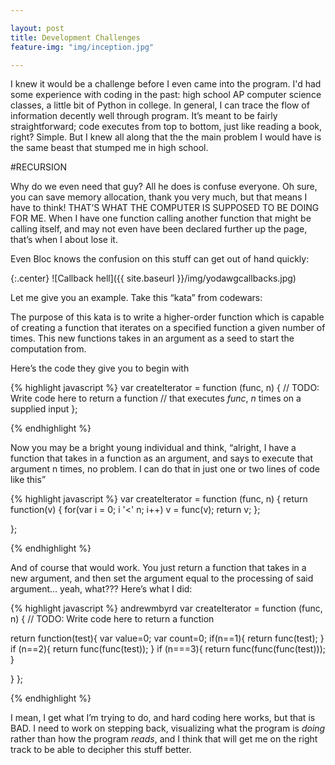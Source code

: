 ```yaml
---

layout: post
title: Development Challenges
feature-img: "img/inception.jpg"

---
```



I knew it would be a challenge before I even came into the program. I'd had some experience with coding in the past: high school AP computer science classes, a little bit of Python in college. In general, I can trace the flow of information decently well through program. It’s meant to be fairly straightforward; code executes from top to bottom, just like reading a book, right? Simple. But I knew all along that the the main problem I would have is the same beast that stumped me in high school.


#RECURSION

Why do we even need that guy? All he does is confuse everyone.  Oh sure, you can save memory allocation, thank you very much, but that means I have to think! THAT’S WHAT THE COMPUTER IS SUPPOSED TO BE DOING FOR ME. When I have one function calling another function that might be calling itself, and may not even have been declared further up the page, that’s when I about lose it. 

Even Bloc knows the confusion on this stuff can get out of hand quickly:

{:.center}
![Callback hell]({{ site.baseurl }}/img/yodawgcallbacks.jpg)

Let me give you an example. Take this “kata” from codewars:

 The purpose of this kata is to write a higher-order function which is capable of creating a function that iterates on a specified function a given number of times. This new functions takes in an argument as a seed to start the computation from.

Here’s the code they give you to begin with

{% highlight javascript %}
var createIterator = function (func, n) {
  // TODO: Write code here to return a function 
  // that executes *func*, *n* times on a supplied input
};

{% endhighlight %}

Now you may be a bright young individual and think, “alright, I have a function that takes in a function as an argument, and says to execute that argument n times, no problem. I can do that in just one or two lines of code like this”

{% highlight javascript %}
var createIterator = function (func, n) 
	{ return function(v) { 
	   for(var i = 0; i '<' n; i++) 
	   v = func(v); 
	return v; 
}; 

};

{% endhighlight %}

And of course that would work. You just return a function that takes in a new argument, and then set the argument equal to the processing of said argument… yeah, what??? Here’s what I did:

{% highlight javascript %}
andrewmbyrd
var createIterator = function (func, n) {
  // TODO: Write code here to return a function 
  
  return function(test){
  var value=0;
  var count=0;
  if(n==1){
  return func(test);
  }
  if (n==2){
  return func(func(test));
 } 
  if (n===3){
   return func(func(func(test)));
  }
  
 }
};

{% endhighlight %}


I mean, I get what I’m trying to do, and hard coding here works, but that is BAD. I need to work on stepping back, visualizing what the program is _doing_ rather than how the program _reads_, and I think that will get me on the right track to be able to decipher this stuff better.



